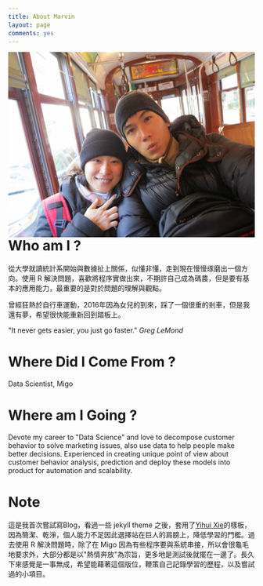 ```yaml
---
title: About Marvin
layout: page
comments: yes
---
```


<img id="headImage" src="/images/headImage.JPG" align="left">

# Who am I ?
從大學就讀統計系開始與數據扯上關係，似懂非懂，走到現在慢慢琢磨出一個方向。使用 R 解決問題，喜歡將程序實做出來，不期許自己成為碼農，但是要有基本的應用能力，最重要的是對於問題的理解與觀點。

曾經狂熱於自行車運動，2016年因為女兒的到來，踩了一個很重的剎車，但是我還有夢，希望很快能重新回到踏板上。

"It never gets easier, you just go faster." _Greg LeMond_

# Where Did I Come From ?
Data Scientist, Migo

# Where am I Going ?
Devote my career to "Data Science" and love to decompose customer behavior to solve marketing issues, also use data to help people make better decisions. Experienced in creating unique point of view about customer behavior analysis, prediction and deploy these models into product for automation and scalability.

# Note
這是我首次嘗試寫Blog，看過一些 jekyll theme 之後，套用了[Yihui Xie](http://yihui.name/)的樣板，因為簡潔、乾淨，個人能力不足因此選擇站在巨人的肩膀上，降低學習的門檻。過去使用 R 解決問題時，除了在 Migo 因為有些程序要與系統串接，所以會很龜毛地要求外，大部分都是以"熱情奔放"為宗旨，更多地是測試後就擺在一邊了。長久下來感覺是一事無成，希望能藉著這個版位，鞭策自己記錄學習的歷程，以及嘗試過的小項目。

